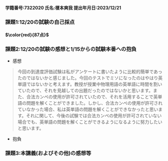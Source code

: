 #### 学籍番号:7322020  氏名:榎本爽我  提出年月日:2023/12/21
### 課題1:12/20の試験の自己採点
#### $\color{red}{87点}$
### 課題2:12/20の試験の感想と1/15からの試験本番への抱負
- 感想
> 今回の到達度評価試験は私がアンケートに書いたように比較的簡単であったのではないかと感じました。今回のテストでミソになったのはやはり英単語ではないかと考えます。教授が授業中物理用語の英単語に時間を割いていたので、それを見越しての出題だったのではないかと思います。また、合法カンペの使用が許可されていたので、それを活用することで英単語の問題を解くことができました。しかし、合法カンペの使用が許可されていなかった場合、私は英単語の問題を解くことができなかったと思います。それに関して、今後の試験では合法カンペの使用が許可されていない場合でも、英単語の問題を解くことができるようになるように努力したいと思います。
- 抱負
> 
### 課題3:本講義(およびその他)の感想等